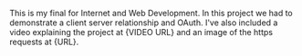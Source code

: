 This is my final for Internet and Web Development. In this project we had to demonstrate a client server relationship and OAuth.
I've also included a video explaining the project at {VIDEO URL} and an image of the https requests at {URL}.
